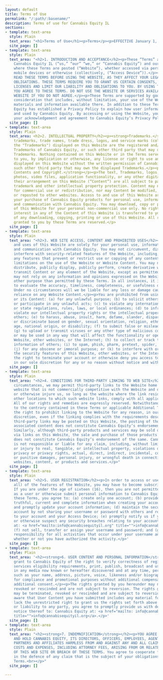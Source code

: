 ```yaml
---
layout: default
title: Terms of Use
permalink: "/:path/:basename/"
description: Terms of use for Cannabis Equity IL
sections:
- template: text-area
  style: Plain
  text_area: "<h1>Terms of Use</h1><p>Terms</p><p>EFFECTIVE January 1, 2023</p>"
  site_page: []
- template: text-area
  style: Plain
  text_area: "<h2>1. INTRODUCTION AND ACCEPTANCE</h2><p>These “Terms” apply to the
    Cannabis Equity IL (“us,” “our” “we,” or “Cannabis Equity”) and our Website, www.cannabisequityil.org,
    where these Terms are posted (“Website”), whether accessed via personal computers,
    mobile devices or otherwise (collectively, (“Access Device”)).</p><p>CAREFULLY
    READ THESE TERMS BEFORE USING THE WEBSITE, AS THEY AFFECT YOUR LEGAL RIGHTS AND
    OBLIGATIONS. THESE TERMS REQUIRE YOU TO GRANT US CERTAIN CONSENTS, RIGHTS AND
    LICENSES AND LIMIT OUR LIABILITY AND OBLIGATIONS TO YOU. BY USING THE WEBSITE,
    YOU AGREE TO THESE TERMS. DO NOT USE THE WEBSITE OR SERVICES AVAILABLE VIA THE
    WEBSITE IF YOU DO NOT AGREE.</p><p>These Terms are supported by good and valuable
    consideration that includes, without limitation, your use of the Website and the
    materials and information available there. In addition to these Terms, Cannabis
    Equity has established a Privacy Policy to explain how user information is collected
    and used by Cannabis Equity. By accessing or using the Website, you are also signifying
    your acknowledgement and agreement to Cannabis Equity’s Privacy Policy.</p>"
  site_page: []
- template: text-area
  style: Plain
  text_area: <h2>2. INTELLECTUAL PROPERTY</h2><p><strong>Trademarks.</strong></p><p>The
    trademarks, trade names, trade dress, logos, and service marks (collectively,
    the "Trademarks") displayed on this Website are the registered and/or unregistered
    Trademarks of Cannabis Equity, or such other third party that may own the displayed
    Trademarks. Nothing contained on this Website or in the Terms serves to grant
    to you, by implication or otherwise, any license or right to use any Trademarks
    displayed on this Website without the written permission of Cannabis Equity or
    such other third party that may own the displayed Trademarks.</p><p><strong>Site
    Contents and Copyright.</strong></p><p>The text, Trademarks, logos, images, graphics,
    photos, video files, application functionality, or any other digital media, and
    their arrangement on this Website (“Content”) are all subject to patent, copyright,
    trademark and other intellectual property protection. Content may not be copied
    for commercial use or redistribution, nor may Content be modified, processed,
    or reposted to other websites. Access to and use of this Website are solely for
    your purchase of Cannabis Equity products for personal use, information, education
    and communication with Cannabis Equity. You may download, copy or print the Content
    of this Website for your personal non-commercial use only. No right, title or
    interest in any of the Content of this Website is transferred to you as a result
    of any downloading, copying, printing or use of this Website. All rights not expressly
    granted to you by these Terms are reserved.</p>
  site_page: []
- template: text-area
  style: Plain
  text_area: "<h2>3. WEB SITE ACCESS, CONTENT AND PROHIBITED USES</h2><p>Access to
    and uses of this Website are solely for your personal use, information, education,
    and communication with Cannabis Equity. You may not circumvent, disable or otherwise
    interfere with security-related features of the Website, including, without limitation,
    any features that prevent or restrict use or copying of any content or enforce
    limitations on the use of the Website or Website Content. You may not reproduce,
    distribute, publicly display, publicly perform, create derivative works, publish,
    transmit Content or any element of the Website, except as permitted by these Terms.</p><p>You
    may not rely on any information and opinions expressed on the Website for any
    other purpose than permitted by these Terms. In all instances, it is your responsibility
    to evaluate the accuracy, timeliness, completeness, or usefulness of Website Content.
    Under no circumstances will we be liable for any loss or damage caused by your
    reliance on any Website Content.</p><p>You are prohibited from using the Website
    or its Content: (a) for any unlawful purpose; (b) to solicit others to perform
    or participate in any unlawful acts; (c) to violate any international, federal,
    or state regulations, rules, laws, or local ordinances; (d) to infringe upon or
    violate our intellectual property rights or the intellectual property rights of
    others; (e) to harass, abuse, insult, harm, defame, slander, disparage, intimidate,
    or discriminate based on gender, sexual orientation, religion, ethnicity, race,
    age, national origin, or disability; (f) to submit false or misleading information;
    (g) to upload or transmit viruses or any other type of malicious code that will
    or may be used in any way that will affect the functionality or operation of this
    Website, other websites, or the Internet; (h) to collect or track the personal
    information of others; (i) to spam, phish, pharm, pretext, spider, crawl, or scrape;
    (j) for any obscene or immoral purpose; or (k) to interfere with or circumvent
    the security features of this Website, other websites, or the Internet. We reserve
    the right to terminate your account or otherwise deny you access to the Website
    in our sole discretion for any or no reason without notice and without liability.</p>"
  site_page: []
- template: text-area
  style: Plain
  text_area: "<h2>4. CONDITIONS FOR THIRD-PARTY LINKING TO WEB SITE</h2><p>In limited
    circumstances, we may permit third-party links to the Website home page from any
    website that is not commercially competitive with the Website and does not criticize
    or otherwise injure us, so long as the website where the link resides, and all
    other locations to which such website links, comply with all applicable laws.
    All of our rights and remedies are expressly reserved. Notwithstanding anything
    to the contrary contained in these Terms or applicable Additional Terms, we reserve
    the right to prohibit linking to the Website for any reason, in our sole and absolute
    discretion, even if the linking complies with the requirements described above.</p><p>Although
    third-party links may be posted on this Website, the posting of those links or
    associated content does not constitute Cannabis Equity’s endorsement of such material.
    Similarly, although third-party products and services may be sold or purchased
    via links on this Website, the sale and purchase of those products and services
    does not constitute Cannabis Equity’s endorsement of the same. Cannabis Equity
    is not responsible or liable for any claim, including, without limitation, loss
    or injury to real, tangible, or intellectual property, violations of personal
    privacy or privacy rights, actual, direct, indirect, incidental, consequential
    or punitive damages, personal injury, or wrongful death in connection with third-party
    websites, content, or products and services.</p>"
  site_page: []
- template: text-area
  style: Plain
  text_area: '<h2>5. USER REGISTRATION</h2><p>In order to access or use some (or potentially
    all) of the features of the Website, you may have to become subscribing user.
    If you are under the age of sixteen (16), then you are not permitted to register
    as a user or otherwise submit personal information to Cannabis Equity.</p><p>Under
    these Terms, you agree to: (a) create only one account; (b) provide accurate,
    truthful, current and complete information when creating your account; (c) maintain
    and promptly update your account information; (d) maintain the security of your
    account by not sharing your username or password with others and restricting access
    to your account and your Access Device; (e) promptly notify us if you discover
    or otherwise suspect any security breaches relating to your account or the Website
    at: <a href="mailto:info@cannabisequityil.org" title="">info@cannabisequityil.org</a>;
    (f) not sell, transfer or assign your username and password; and (g) accept sole
    responsibility for all activities that occur under your username and password,
    whether or not you have authorized the activity.</p>'
  site_page: []
- template: text-area
  style: Plain
  text_area: '<h2><strong>6. USER CONTENT AND PERSONAL INFORMATION</strong></h2><p>Your
    grant to Cannabis Equity of the right to verify correctness of registration and
    services eligibility requirements, print, publish, broadcast and use, worldwide,
    in any media now known or hereafter discovered and at any time, personal information
    such as your name, address, picture, voice, likeness and/or biographical information
    for compliance and promotional purposes without additional compensation and without
    additional consent.</p><p>The rights granted by you hereunder may not be terminated,
    revoked or rescinded and are not subject to reversion. The rights granted by us
    may be terminated, revoked or rescinded and are subject to reversion. If you become
    aware that User Content you have submitted includes any material for which you
    lack the unrestricted right to grant us the rights set forth above without obligations
    or liability to any party, you agree to promptly provide us with detailed written
    notice thereof to: Cannabis Equity at: <a href="mailto: info@cannabisequityil.org"
    title="">info@cannabisequityil.org</a>.</p>'
  site_page: []
- template: text-area
  style: Plain
  text_area: "<h2><strong>7. INDEMNIFICATION</strong></h2><p>YOU AGREE TO INDEMNIFY
    AND HOLD CANNABIS EQUITY, ITS DIRECTORS, OFFICERS, EMPLOYEES, AGENTS, BUSINESS
    PARTNERS AND AFFILIATES HARMLESS FROM AND AGAINST ANY AND ALL CLAIMS, DAMAGES,
    COSTS AND EXPENSES, INCLUDING ATTORNEY FEES, ARISING FROM OR RELATED TO YOUR USE
    OF THIS WEB SITE OR BREACH OF THESE TERMS. You agree to cooperate fully with us
    in the defence of any claim that is the subject of your obligations under these
    Terms.<br></p>"
  site_page: []

---
```

